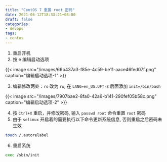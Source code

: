 ```yaml
---
title: "CentOS 7 重置 root 密码"
date: 2021-06-12T18:33:21+08:00
draft: false
categories: 
- devops
tags:
- centos
---
```


1. 重启开机 
2. 按 e 编辑启动选项

{{< image src="/images/66b437a3-f85e-4c59-be11-aace46fed07f.png" caption="编辑启动选项-1" >}}

3. 编辑修改两处：`ro` 改为 `rw`, 在 `LANG=en_US.UFT-8` 后面添加 `init=/bin/bash`

{{< image src="/images/7907bae2-8fa0-42a6-b141-290fef05b58c.png" caption="编辑启动选项-2" >}}

4. 按 `Ctrl+X` 重启，并修改密码, 输入 `passwd root` 命令重置 `root` 密码
5. 由于 `selinux` 开启着的需要执行以下命令更新系统信息, 否则重启之后密码未生效

```bash
touch /.autorelabel
```

6. 重启系统

```bash
exec /sbin/init
```